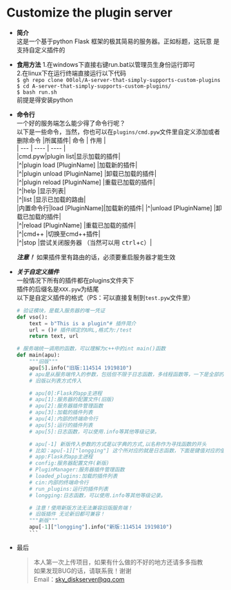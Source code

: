 # Customize the plugin server
* **简介**  
    这是一个基于python Flask 框架的极其简易的服务器。正如标题，这玩意
    是支持自定义插件的
* **食用方法**
    1.在windows下直接右键run.bat以管理员生身份运行即可  
    2.在linux下在运行终端直接运行以下代码  
    `$ gh repo clone 00lol/A-server-that-simply-supports-custom-plugins `  
    `$ cd A-server-that-simply-supports-custom-plugins/`  
    `$ bash run.sh`  
    前提是得安装python
* **命令行**  
一个好的服务端怎么能少得了命令行呢？  
    以下是一些命令，当然，你也可以在`plugins/cmd.pyw`文件里自定义添加或者删除命令
    |所属插件| 命令 | 作用 |  
    | --- | ---- | ---- |  
    |cmd.pyw|plugin list|显示加载的插件|  
    |^|plugin load [PluginName] |加载新的插件|  
    |^|plugin unload [PluginName] |卸载已加载的插件|  
    |^|plugin reload [PluginName] |重载已加载的插件|  
    |^|help |显示列表|  
    |^|list |显示已加载的路由|  
    |内置命令行|load [PluginName]|加载新的插件|
    |^|unload [PluginName] |卸载已加载的插件|  
    |^|reload [PluginName] |重载已加载的插件|  
    |^|cmd++ |切换至cmd++插件|  
    |^|stop |尝试关闭服务器  （当然可以用 <kbd>ctrl</kbd>+<kbd>c</kbd>）|  

    ***注意！*** 如果插件里有路由的话，必须要重启服务器才能生效


* ***关于自定义插件***  
    一般情况下所有的插件都在plugins文件夹下  
    插件的后缀名是`XXX.pyw`为结尾    
    以下是自定义插件的格式（PS：可以直接复制到`test.pyw`文件里）
    ```python
    # 验证模块，是载入服务器的唯一凭证
    def vso():
        text = b"This is a plugin"# 插件简介
        url = ()# 插件绑定的URL,格式为:/test
        return text, url

    # 服务端统一调用的函数，可以理解为c++中的int main()函数
    def main(apu):
        """旧版"""
        apu[5].info("旧版:114514 1919810")
        # apu是从服务端传入的参数，包括但不限于日志函数，多线程函数等，一下是全部的说明
        # 旧版以列表方式传入

        # apu[0]:Flask的app主进程
        # apu[1]:服务器的配置文件(旧版)
        # apu[2]:服务器插件管理函数
        # apu[3]:加载的插件列表
        # apu[4]:内部的终端命令行
        # apu[5]:运行的插件列表
        # apu[5]:日志函数，可以使用.info等其他等级记录。

        # apu[-1] 新版传入参数的方式是以字典的方式,以名称作为寻找函数的开头
        # 比如：apu[-1]["longging"] 这个所对应的就是日志函数，下面是键值对应的值
        # app:Flask的app主进程
        # config:服务器配置文件(新版)
        # PluginManager:服务器插件管理函数
        # loaded_plugins:加载的插件列表
        # cin:内部的终端命令行
        # run_plugins:运行的插件列表
        # longging:日志函数，可以使用.info等其他等级记录。

        # 注意！使用新版方法无法兼容旧版服务端！
        # 旧版插件 无论新旧都可兼容！
        """新版"""
        apu[-1]["longging"].info("新版:114514 1919810")
        ```
* 最后
    >本人第一次上传项目，如果有什么做的不好的地方还请多多指教  
    如果发现BUG的话，请联系我！谢谢  
    Email：sky_diskserver@qq.com
